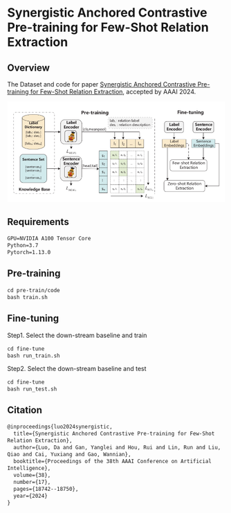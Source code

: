 # Synergistic Anchored Contrastive Pre-training for Few-Shot Relation Extraction

## Overview

The Dataset and code for paper [Synergistic Anchored Contrastive Pre-training for Few-Shot Relation Extraction](https://arxiv.org/abs/2312.12021), accepted by AAAI 2024.

![1703063577738](images/1703063577738.png)

## Requirements

```
GPU=NVIDIA A100 Tensor Core
Python=3.7
Pytorch=1.13.0
```

## Pre-training

```shell
cd pre-train/code
bash train.sh
```

## Fine-tuning

Step1. Select the down-stream baseline and train

```shell
cd fine-tune
bash run_train.sh
```

Step2. Select the down-stream baseline and test

```shell
cd fine-tune
bash run_test.sh
```

## Citation

```
@inproceedings{luo2024synergistic,
  title={Synergistic Anchored Contrastive Pre-training for Few-Shot Relation Extraction},
  author={Luo, Da and Gan, Yanglei and Hou, Rui and Lin, Run and Liu, Qiao and Cai, Yuxiang and Gao, Wannian},
  booktitle={Proceedings of the 38th AAAI Conference on Artificial Intelligence},
  volume={38},
  number={17},
  pages={18742--18750},
  year={2024}
}
```

